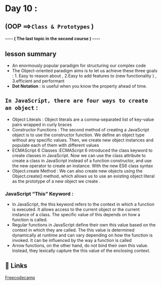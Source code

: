 
# Day 10 :
## (OOP ==>`Class & Prototypes` ) 
#### ---- ( The last topic in the second course ) ----

## lesson summary 
* An enormously popular paradigm for structuring our complex code
* The Object-oriented paradigm aims is to let us achieve these three goals :  1. Easy to reason about , 2.Easy to add features to (new functionality ) , 3.efficient and performant 
* **Dot Notation** : is useful when you know the property ahead of time.

## `In JavaScript, there are four ways to create an object` :
* Object Literals : Object literals are a comma-separated list of key-value pairs wrapped in curly braces
* Constructor Functions : The second method of creating a JavaScript object is to use the constructor function. We define an object type without any specific values. Then, we create new object instances and populate each of them with different values
* ECMAScript 6 Classes :ECMAScript 6 introduced the class keyword to create classes in JavaScript. Now we can use the class attribute to create a class in JavaScript instead of a function constructor, and use the new operator to create an instance. With the new ES6 class syntax
* Object.create Method : We can also create new objects using the Object.create() method, which allows us to use an existing object literal as the prototype of a new object we create .

### JavaScript “This” Keyword :
- In JavaScript, the this keyword refers to the context in which a function is executed. It allows access to the current object or the current instance of a class. The specific value of this depends on how a function is called.
- Regular functions in JavaScript define their own this value based on the context in which they are called. The this value is determined dynamically at runtime and can vary depending on how the function is invoked. It can be influenced by the way a function is called 
- Arrow functions, on the other hand, do not bind their own this value. Instead, they lexically capture the this value of the enclosing context.




## 🔗 Links
[Freecodecamp](https://www.freecodecamp.org/jafar26)

